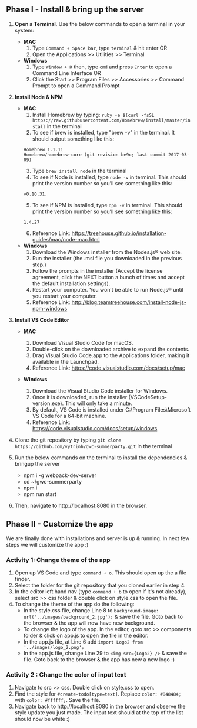 ## Phase I - Install & bring up the server ##

1. **Open a Terminal**. Use the below commands to open a terminal in your system:
    - **MAC**
        1. Type `Command + Space bar`, type `terminal` & hit enter
        OR
        2. Open the Applications >> Utilities >> Terminal
    - **Windows**
        1. Type `Window + R` then, type `cmd` and press `Enter` to open a Command Line Interface
        OR
        2. Click the Start >> Program Files >> Accessories >> Command Prompt to open a Command Prompt

2. **Install Node & NPM**
    - **MAC**
        1. Install Homebrew by typing: `ruby -e $(curl -fsSL https://raw.githubusercontent.com/Homebrew/install/master/install` in the terminal
        2. To see if brew is installed, type "brew -v" in the terminal. It should output something like this:
        ```
        Homebrew 1.1.11
        Homebrew/homebrew-core (git revision be9c; last commit 2017-03-09)
        ```
        3. Type `brew install node` in the terminal
        4. To see if Node is installed, type `node -v` in terminal. This should print the version number so you’ll see something like this:
        ```
        v0.10.31.
        ```
        5. To see if NPM is installed, type `npm -v` in terminal. This should print the version number so you’ll see something like this:
        ```
        1.4.27
        ```
        6. Reference Link: https://treehouse.github.io/installation-guides/mac/node-mac.html
    - **Windows**
        1. Download the Windows installer from the Nodes.js® web site.
        2. Run the installer (the .msi file you downloaded in the previous step.)
        3. Follow the prompts in the installer (Accept the license agreement, click the NEXT button a bunch of times and accept the default installation settings).
        4. Restart your computer. You won’t be able to run Node.js® until you restart your computer.
        5. Reference Link: http://blog.teamtreehouse.com/install-node-js-npm-windows

3. **Install VS Code Editor**
    - **MAC**
        1. Download Visual Studio Code for macOS.
        2. Double-click on the downloaded archive to expand the contents.
        3. Drag Visual Studio Code.app to the Applications folder, making it available in the Launchpad.
        4. Reference Link: https://code.visualstudio.com/docs/setup/mac

    - **Windows**
        1. Download the Visual Studio Code installer for Windows.
        2. Once it is downloaded, run the installer (VSCodeSetup-version.exe). This will only take a minute.
        3. By default, VS Code is installed under C:\Program Files\Microsoft VS Code for a 64-bit machine.
        4. Reference Link: https://code.visualstudio.com/docs/setup/windows

4. Clone the git repository by typing `git clone https://github.com/vytrinh/gwc-summerparty.git` in the terminal

5. Run the below commands on the terminal to install the dependencies & bringup the server
    - npm i -g webpack-dev-server
    - cd ~/gwc-summerparty
    - npm i
    - npm run start

6. Then, navigate to http://localhost:8080 in the browser.

## Phase II - Customize the app ##

We are finally done with installations and server is up & running. In next few steps we will customize the app :)

### Activity 1: Change theme of the app

1. Open up VS Code and type `command + o`. This should open up the a file finder.
2. Select the folder for the git repository that you cloned earlier in step 4.
3. In the editor left hand nav (type `command + b` to open if it's not already), select src >> css folder & double click on style.css to open the file.
4. To change the theme of the app do the following:
    - In the style.css file, change Line 8  to `background-image: url('../images/background_2.jpg');` & save the file. Goto back to the browser & the app will now have new background.
    - To change the logo of the app. In the editor, goto src >> components folder & click on app.js to open the file in the editor.
    - In the app.js file, at Line 6 add `import Logo2 from '../images/logo_2.png';`
    - In the app.js file, change Line 29 to `<img src={Logo2} />` & save the file. Goto back to the browser & the app has new a new logo :)

### Activity 2 : Change the color of input text

1. Navigate to src >> css. Double click on style.css to open.
2. Find the style for `#create-todo[type=text]`. Replace `color: #848484;` with  `color: #ffffff;`. Save the file.
3. Navigate back to http://localhost:8080 in the browser and observe the style update you just made. The input text should at the top of the list should now be white :)
